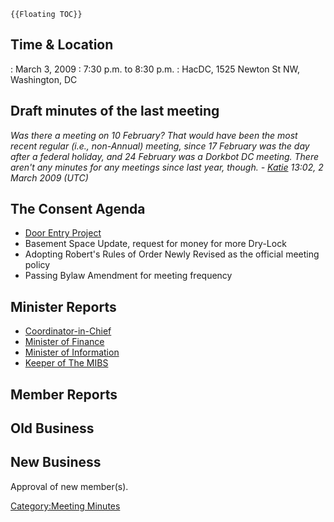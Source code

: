 ```{=mediawiki}
{{Floating TOC}}
```
## Time & Location

:   March 3, 2009
:   7:30 p.m. to 8:30 p.m.
:   HacDC, 1525 Newton St NW, Washington, DC

## Draft minutes of the last meeting

*Was there a meeting on 10 February? That would have been the most
recent regular (i.e., non-Annual) meeting, since 17 February was the day
after a federal holiday, and 24 February was a Dorkbot DC meeting. There
aren't any minutes for any meetings since last year, though. -
[Katie](User:Katie) 13:02, 2 March 2009 (UTC)*

## The Consent Agenda

-   [Door Entry Project](Door_Entry_Project)
-   Basement Space Update, request for money for more Dry-Lock
-   Adopting Robert's Rules of Order Newly Revised as the official
    meeting policy
-   Passing Bylaw Amendment for meeting frequency

## Minister Reports

-   [Coordinator-in-Chief](Coordinator-in-Chief)
-   [Minister of Finance](Minister_of_Finance)
-   [Minister of Information](Minister_of_Information)
-   [Keeper of The MIBS](Keeper_of_The_MIBS)

## Member Reports

## Old Business

## New Business

Approval of new member(s).

[Category:Meeting Minutes](Category:Meeting_Minutes)
